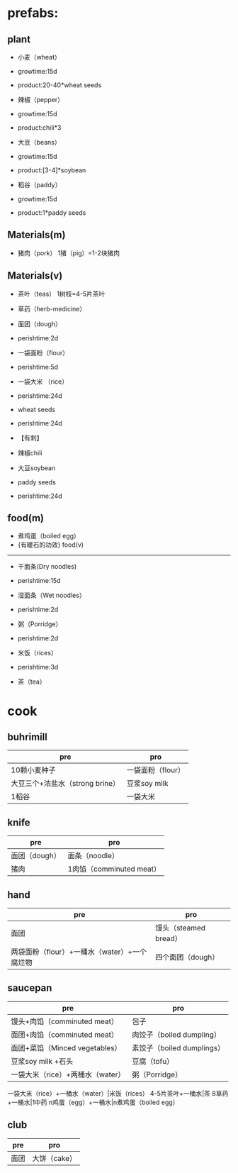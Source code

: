 prefabs:
=======

plant
------------------
* 小麦（wheat）
 * growtime:15d
 * product:20-40*wheat seeds

* 辣椒（pepper）
 * growtime:15d
 * product:chili*3

* 大豆（beans）
 * growtime:15d
 * product:[3-4]*soybean
  
* 稻谷（paddy）
 * growtime:15d
 * product:1*paddy seeds
  
Materials(m)
---------------------
* 猪肉（pork）
1猪（pig）=1-2块猪肉

Materials(v)
---------------------------
* 茶叶（teas） 
1树枝=4-5片茶叶
  
* 草药（herb-medicine）
* 面团（dough）
 * perishtime:2d
 
* 一袋面粉（flour）
 * perishtime:5d
 
* 一袋大米 （rice）
 * perishtime:24d
 
* wheat seeds
 * perishtime:24d
 * 【有刺】
 
* 辣椒chili
* 大豆soybean
* paddy seeds
 * perishtime:24d
 
food(m)
---------------------------
* 煮鸡蛋（boiled egg）
 * {有暖石的功效}
food(v)
--------------------------
* 干面条(Dry noodles)
 * perishtime:15d
 
* 湿面条（Wet noodles）
 * perishtime:2d

* 粥（Porridge）
 * perishtime:2d

* 米饭（rices）
 * perishtime:3d
* 茶（tea）

cook
====
buhrimill
------------
pre|pro
---|---
10颗小麦种子|一袋面粉（flour）
大豆三个+浓盐水（strong brine）|豆浆soy milk
1稻谷|一袋大米 
      
knife
----------
pre|pro
---|---
面团（dough）|面条（noodle）
猪肉|1肉馅（comminuted meat）
      
hand
-----------------------------------
pre|pro
---|---
面团|馒头（steamed bread）
两袋面粉（flour）+一桶水（water）+一个腐烂物|四个面团（dough）

saucepan
----------------------
pre|pro
---|---
馒头+肉馅（comminuted meat）|包子
面团+肉馅（comminuted meat）|肉饺子（boiled dumpling）
面团+菜馅（Minced vegetables）|素饺子（boiled dumplings）
豆浆soy milk +石头|豆腐（tofu）
一袋大米（rice）+两桶水（water）|粥（Porridge）

一袋大米（rice）+一桶水（water）|米饭（rices）
4-5片茶叶+一桶水|茶
8草药+一桶水|1中药
n鸡蛋（egg）+一桶水|n煮鸡蛋（boiled egg）

club
----------------------------------
pre|pro
---|---
面团|大饼（cake）
  
    